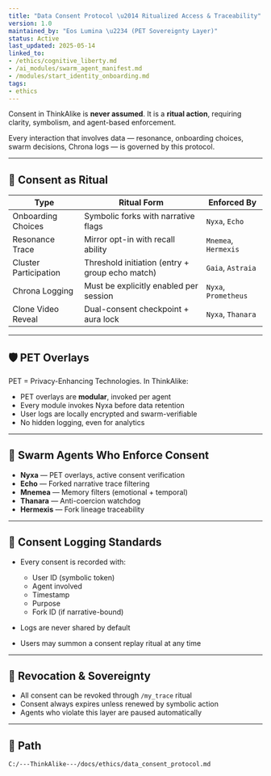 ```yaml
---
title: "Data Consent Protocol \u2014 Ritualized Access & Traceability"
version: 1.0
maintained_by: "Eos Lumina \u2234 (PET Sovereignty Layer)"
status: Active
last_updated: 2025-05-14
linked_to:
- /ethics/cognitive_liberty.md
- /ai_modules/swarm_agent_manifest.md
- /modules/start_identity_onboarding.md
tags:
- ethics
---
```



Consent in ThinkAlike is **never assumed**.
It is a **ritual action**, requiring clarity, symbolism, and agent-based enforcement.

Every interaction that involves data — resonance, onboarding choices, swarm decisions, Chrona logs — is governed by this protocol.

---

## 🧬 Consent as Ritual

| Type                       | Ritual Form                                       | Enforced By     |
|----------------------------|---------------------------------------------------|-----------------|
| Onboarding Choices         | Symbolic forks with narrative flags               | `Nyxa`, `Echo`  |
| Resonance Trace            | Mirror opt-in with recall ability                 | `Mnemea`, `Hermexis` |
| Cluster Participation      | Threshold initiation (entry + group echo match)  | `Gaia`, `Astraia` |
| Chrona Logging             | Must be explicitly enabled per session           | `Nyxa`, `Prometheus` |
| Clone Video Reveal         | Dual-consent checkpoint + aura lock              | `Nyxa`, `Thanara` |

---

## 🛡️ PET Overlays

PET = Privacy-Enhancing Technologies. In ThinkAlike:

- PET overlays are **modular**, invoked per agent
- Every module invokes Nyxa before data retention
- User logs are locally encrypted and swarm-verifiable
- No hidden logging, even for analytics

---

## 🧠 Swarm Agents Who Enforce Consent

- **Nyxa** — PET overlays, active consent verification
- **Echo** — Forked narrative trace filtering
- **Mnemea** — Memory filters (emotional + temporal)
- **Thanara** — Anti-coercion watchdog
- **Hermexis** — Fork lineage traceability

---

## 📜 Consent Logging Standards

- Every consent is recorded with:
  - User ID (symbolic token)
  - Agent involved
  - Timestamp
  - Purpose
  - Fork ID (if narrative-bound)

- Logs are never shared by default
- Users may summon a consent replay ritual at any time

---

## 🔁 Revocation & Sovereignty

- All consent can be revoked through `/my_trace` ritual
- Consent always expires unless renewed by symbolic action
- Agents who violate this layer are paused automatically

---

## 📂 Path

`C:/---ThinkAlike---/docs/ethics/data_consent_protocol.md`
